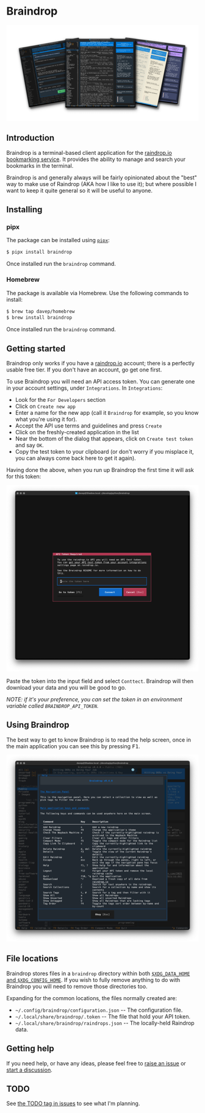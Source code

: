 # Braindrop

![Braindrop](https://raw.githubusercontent.com/davep/braindrop/refs/heads/main/.images/braindrop-social-banner.png)

## Introduction

Braindrop is a terminal-based client application for the [raindrop.io
bookmarking service](https://raindrop.io/). It provides the ability to
manage and search your bookmarks in the terminal.

Braindrop is and generally always will be fairly opinionated about the
"best" way to make use of Raindrop (AKA how I like to use it); but where
possible I want to keep it quite general so it will be useful to anyone.

## Installing

### pipx

The package can be installed using [`pipx`](https://pypa.github.io/pipx/):

```sh
$ pipx install braindrop
```

Once installed run the `braindrop` command.

### Homebrew

The package is available via Homebrew. Use the following commands to install:

```sh
$ brew tap davep/homebrew
$ brew install braindrop
```

Once installed run the `braindrop` command.

## Getting started

Braindrop only works if you have a [raindrop.io](https://raindrop.io/)
account; there is a perfectly usable free tier. If you don't have an
account, go get one first.

To use Braindrop you will need an API access token. You can generate one in
your account settings, under `Integrations`. In `Integrations`:

- Look for the `For Developers` section
- Click on `Create new app`
- Enter a name for the new app (call it `Braindrop` for example, so you know
  what you're using it for).
- Accept the API use terms and guidelines and press `Create`
- Click on the freshly-created application in the list
- Near the bottom of the dialog that appears, click on `Create test token`
  and say `OK`.
- Copy the test token to your clipboard (or don't worry if you misplace it,
  you can always come back here to get it again).

Having done the above, when you run up Braindrop the first time it will ask
for this token:

![Raindrop API token entry dialog](https://raw.githubusercontent.com/davep/braindrop/refs/heads/main/.images/raindrop-token-entry.png)

Paste the token into the input field and select `Conttect`. Braindrop will
then download your data and you will be good to go.

*NOTE: if it's your preference, you can set the token in an environment
variable called `BRAINDROP_API_TOKEN`.*

## Using Braindrop

The best way to get to know Braindrop is to read the help screen, once in the
main application you can see this by pressing <kbd>F1</kbd>.

![Braindrop help](https://raw.githubusercontent.com/davep/braindrop/refs/heads/main/.images/braindrop-help.png)

## File locations

Braindrop stores files in a `braindrop` directory within both
[`$XDG_DATA_HOME` and
`$XDG_CONFIG_HOME`](https://specifications.freedesktop.org/basedir-spec/latest/).
If you wish to fully remove anything to do with Braindrop you will need to
remove those directories too.

Expanding for the common locations, the files normally created are:

- `~/.config/braindrop/configuration.json` -- The configuration file.
- `~/.local/share/braindrop/.token` -- The file that hold your API token.
- `~/.local/share/braindrop/raindrops.json` -- The locally-held Raindrop data.

## Getting help

If you need help, or have any ideas, please feel free to [raise an
issue](https://github.com/davep/braindrop/issues) or [start a
discussion](https://github.com/davep/braindrop/discussions).

## TODO

See [the TODO tag in
issues](https://github.com/davep/braindrop/issues?q=is%3Aissue+is%3Aopen+label%3ATODO)
to see what I'm planning.

[//]: # (README.md ends here)
